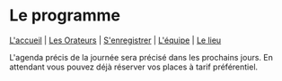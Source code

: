 # Le programme

[L'accueil](index.html) | [Les Orateurs](speakers.html) | [S'enregistrer](register.html) | [L'équipe](the-team.html) | [Le lieu](lieu.md)

L'agenda précis de la journée sera précisé dans les prochains jours. En attendant vous pouvez déjà réserver vos places à tarif préférentiel.
